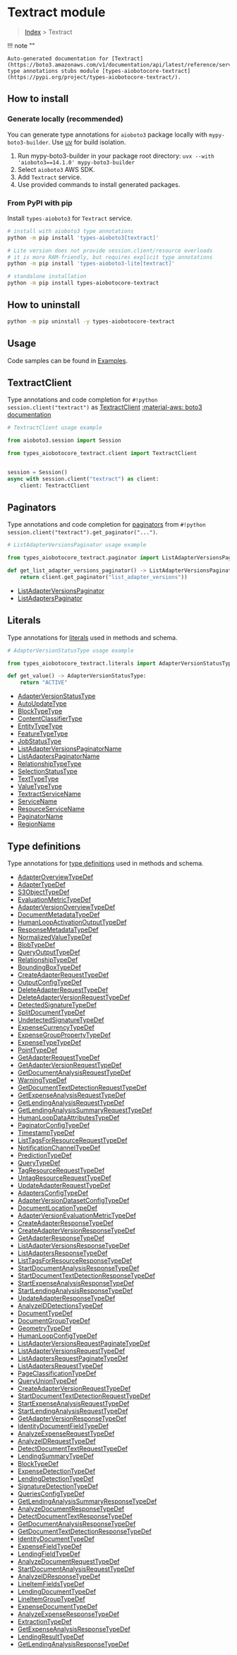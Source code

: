 # Textract module

> [Index](../README.md) > Textract


!!! note ""

    Auto-generated documentation for [Textract](https://boto3.amazonaws.com/v1/documentation/api/latest/reference/services/textract.html#textract)
    type annotations stubs module [types-aiobotocore-textract](https://pypi.org/project/types-aiobotocore-textract/).

## How to install

### Generate locally (recommended)

You can generate type annotations for `aioboto3` package locally with `mypy-boto3-builder`.
Use [uv](https://docs.astral.sh/uv/getting-started/installation/) for build isolation.

1. Run mypy-boto3-builder in your package root directory: `uvx --with 'aioboto3==14.1.0' mypy-boto3-builder`
1. Select `aioboto3` AWS SDK.
1. Add `Textract` service.
1. Use provided commands to install generated packages.



### From PyPI with pip

Install `types-aioboto3` for `Textract` service.

```bash
# install with aioboto3 type annotations
python -m pip install 'types-aioboto3[textract]'

# Lite version does not provide session.client/resource overloads
# it is more RAM-friendly, but requires explicit type annotations
python -m pip install 'types-aioboto3-lite[textract]'

# standalone installation
python -m pip install types-aiobotocore-textract
```



## How to uninstall

```bash
python -m pip uninstall -y types-aiobotocore-textract
```

## Usage

Code samples can be found in [Examples](./usage.md).

## TextractClient

Type annotations and code completion for  `#!python session.client("textract")` as [TextractClient](./client.md)
[:material-aws: boto3 documentation](https://boto3.amazonaws.com/v1/documentation/api/latest/reference/services/textract.html#Textract.Client)

```python
# TextractClient usage example

from aioboto3.session import Session

from types_aiobotocore_textract.client import TextractClient


session = Session()
async with session.client("textract") as client:
    client: TextractClient
```


## Paginators

Type annotations and code completion for
[paginators](./paginators.md)
from `#!python session.client("textract").get_paginator("...")`.

```python
# ListAdapterVersionsPaginator usage example

from types_aiobotocore_textract.paginator import ListAdapterVersionsPaginator

def get_list_adapter_versions_paginator() -> ListAdapterVersionsPaginator:
    return client.get_paginator("list_adapter_versions"))
```

- [ListAdapterVersionsPaginator](./paginators.md#listadapterversionspaginator)
- [ListAdaptersPaginator](./paginators.md#listadapterspaginator)








## Literals

Type annotations for [literals](./literals.md) used in methods and schema.

```python
# AdapterVersionStatusType usage example

from types_aiobotocore_textract.literals import AdapterVersionStatusType

def get_value() -> AdapterVersionStatusType:
    return "ACTIVE"
```

- [AdapterVersionStatusType](./literals.md#adapterversionstatustype)
- [AutoUpdateType](./literals.md#autoupdatetype)
- [BlockTypeType](./literals.md#blocktypetype)
- [ContentClassifierType](./literals.md#contentclassifiertype)
- [EntityTypeType](./literals.md#entitytypetype)
- [FeatureTypeType](./literals.md#featuretypetype)
- [JobStatusType](./literals.md#jobstatustype)
- [ListAdapterVersionsPaginatorName](./literals.md#listadapterversionspaginatorname)
- [ListAdaptersPaginatorName](./literals.md#listadapterspaginatorname)
- [RelationshipTypeType](./literals.md#relationshiptypetype)
- [SelectionStatusType](./literals.md#selectionstatustype)
- [TextTypeType](./literals.md#texttypetype)
- [ValueTypeType](./literals.md#valuetypetype)
- [TextractServiceName](./literals.md#textractservicename)
- [ServiceName](./literals.md#servicename)
- [ResourceServiceName](./literals.md#resourceservicename)
- [PaginatorName](./literals.md#paginatorname)
- [RegionName](./literals.md#regionname)




## Type definitions

Type annotations for [type definitions](./type_defs.md) used in methods and schema.

- [AdapterOverviewTypeDef](./type_defs.md#adapteroverviewtypedef)
- [AdapterTypeDef](./type_defs.md#adaptertypedef)
- [S3ObjectTypeDef](./type_defs.md#s3objecttypedef)
- [EvaluationMetricTypeDef](./type_defs.md#evaluationmetrictypedef)
- [AdapterVersionOverviewTypeDef](./type_defs.md#adapterversionoverviewtypedef)
- [DocumentMetadataTypeDef](./type_defs.md#documentmetadatatypedef)
- [HumanLoopActivationOutputTypeDef](./type_defs.md#humanloopactivationoutputtypedef)
- [ResponseMetadataTypeDef](./type_defs.md#responsemetadatatypedef)
- [NormalizedValueTypeDef](./type_defs.md#normalizedvaluetypedef)
- [BlobTypeDef](./type_defs.md#blobtypedef)
- [QueryOutputTypeDef](./type_defs.md#queryoutputtypedef)
- [RelationshipTypeDef](./type_defs.md#relationshiptypedef)
- [BoundingBoxTypeDef](./type_defs.md#boundingboxtypedef)
- [CreateAdapterRequestTypeDef](./type_defs.md#createadapterrequesttypedef)
- [OutputConfigTypeDef](./type_defs.md#outputconfigtypedef)
- [DeleteAdapterRequestTypeDef](./type_defs.md#deleteadapterrequesttypedef)
- [DeleteAdapterVersionRequestTypeDef](./type_defs.md#deleteadapterversionrequesttypedef)
- [DetectedSignatureTypeDef](./type_defs.md#detectedsignaturetypedef)
- [SplitDocumentTypeDef](./type_defs.md#splitdocumenttypedef)
- [UndetectedSignatureTypeDef](./type_defs.md#undetectedsignaturetypedef)
- [ExpenseCurrencyTypeDef](./type_defs.md#expensecurrencytypedef)
- [ExpenseGroupPropertyTypeDef](./type_defs.md#expensegrouppropertytypedef)
- [ExpenseTypeTypeDef](./type_defs.md#expensetypetypedef)
- [PointTypeDef](./type_defs.md#pointtypedef)
- [GetAdapterRequestTypeDef](./type_defs.md#getadapterrequesttypedef)
- [GetAdapterVersionRequestTypeDef](./type_defs.md#getadapterversionrequesttypedef)
- [GetDocumentAnalysisRequestTypeDef](./type_defs.md#getdocumentanalysisrequesttypedef)
- [WarningTypeDef](./type_defs.md#warningtypedef)
- [GetDocumentTextDetectionRequestTypeDef](./type_defs.md#getdocumenttextdetectionrequesttypedef)
- [GetExpenseAnalysisRequestTypeDef](./type_defs.md#getexpenseanalysisrequesttypedef)
- [GetLendingAnalysisRequestTypeDef](./type_defs.md#getlendinganalysisrequesttypedef)
- [GetLendingAnalysisSummaryRequestTypeDef](./type_defs.md#getlendinganalysissummaryrequesttypedef)
- [HumanLoopDataAttributesTypeDef](./type_defs.md#humanloopdataattributestypedef)
- [PaginatorConfigTypeDef](./type_defs.md#paginatorconfigtypedef)
- [TimestampTypeDef](./type_defs.md#timestamptypedef)
- [ListTagsForResourceRequestTypeDef](./type_defs.md#listtagsforresourcerequesttypedef)
- [NotificationChannelTypeDef](./type_defs.md#notificationchanneltypedef)
- [PredictionTypeDef](./type_defs.md#predictiontypedef)
- [QueryTypeDef](./type_defs.md#querytypedef)
- [TagResourceRequestTypeDef](./type_defs.md#tagresourcerequesttypedef)
- [UntagResourceRequestTypeDef](./type_defs.md#untagresourcerequesttypedef)
- [UpdateAdapterRequestTypeDef](./type_defs.md#updateadapterrequesttypedef)
- [AdaptersConfigTypeDef](./type_defs.md#adaptersconfigtypedef)
- [AdapterVersionDatasetConfigTypeDef](./type_defs.md#adapterversiondatasetconfigtypedef)
- [DocumentLocationTypeDef](./type_defs.md#documentlocationtypedef)
- [AdapterVersionEvaluationMetricTypeDef](./type_defs.md#adapterversionevaluationmetrictypedef)
- [CreateAdapterResponseTypeDef](./type_defs.md#createadapterresponsetypedef)
- [CreateAdapterVersionResponseTypeDef](./type_defs.md#createadapterversionresponsetypedef)
- [GetAdapterResponseTypeDef](./type_defs.md#getadapterresponsetypedef)
- [ListAdapterVersionsResponseTypeDef](./type_defs.md#listadapterversionsresponsetypedef)
- [ListAdaptersResponseTypeDef](./type_defs.md#listadaptersresponsetypedef)
- [ListTagsForResourceResponseTypeDef](./type_defs.md#listtagsforresourceresponsetypedef)
- [StartDocumentAnalysisResponseTypeDef](./type_defs.md#startdocumentanalysisresponsetypedef)
- [StartDocumentTextDetectionResponseTypeDef](./type_defs.md#startdocumenttextdetectionresponsetypedef)
- [StartExpenseAnalysisResponseTypeDef](./type_defs.md#startexpenseanalysisresponsetypedef)
- [StartLendingAnalysisResponseTypeDef](./type_defs.md#startlendinganalysisresponsetypedef)
- [UpdateAdapterResponseTypeDef](./type_defs.md#updateadapterresponsetypedef)
- [AnalyzeIDDetectionsTypeDef](./type_defs.md#analyzeiddetectionstypedef)
- [DocumentTypeDef](./type_defs.md#documenttypedef)
- [DocumentGroupTypeDef](./type_defs.md#documentgrouptypedef)
- [GeometryTypeDef](./type_defs.md#geometrytypedef)
- [HumanLoopConfigTypeDef](./type_defs.md#humanloopconfigtypedef)
- [ListAdapterVersionsRequestPaginateTypeDef](./type_defs.md#listadapterversionsrequestpaginatetypedef)
- [ListAdapterVersionsRequestTypeDef](./type_defs.md#listadapterversionsrequesttypedef)
- [ListAdaptersRequestPaginateTypeDef](./type_defs.md#listadaptersrequestpaginatetypedef)
- [ListAdaptersRequestTypeDef](./type_defs.md#listadaptersrequesttypedef)
- [PageClassificationTypeDef](./type_defs.md#pageclassificationtypedef)
- [QueryUnionTypeDef](./type_defs.md#queryuniontypedef)
- [CreateAdapterVersionRequestTypeDef](./type_defs.md#createadapterversionrequesttypedef)
- [StartDocumentTextDetectionRequestTypeDef](./type_defs.md#startdocumenttextdetectionrequesttypedef)
- [StartExpenseAnalysisRequestTypeDef](./type_defs.md#startexpenseanalysisrequesttypedef)
- [StartLendingAnalysisRequestTypeDef](./type_defs.md#startlendinganalysisrequesttypedef)
- [GetAdapterVersionResponseTypeDef](./type_defs.md#getadapterversionresponsetypedef)
- [IdentityDocumentFieldTypeDef](./type_defs.md#identitydocumentfieldtypedef)
- [AnalyzeExpenseRequestTypeDef](./type_defs.md#analyzeexpenserequesttypedef)
- [AnalyzeIDRequestTypeDef](./type_defs.md#analyzeidrequesttypedef)
- [DetectDocumentTextRequestTypeDef](./type_defs.md#detectdocumenttextrequesttypedef)
- [LendingSummaryTypeDef](./type_defs.md#lendingsummarytypedef)
- [BlockTypeDef](./type_defs.md#blocktypedef)
- [ExpenseDetectionTypeDef](./type_defs.md#expensedetectiontypedef)
- [LendingDetectionTypeDef](./type_defs.md#lendingdetectiontypedef)
- [SignatureDetectionTypeDef](./type_defs.md#signaturedetectiontypedef)
- [QueriesConfigTypeDef](./type_defs.md#queriesconfigtypedef)
- [GetLendingAnalysisSummaryResponseTypeDef](./type_defs.md#getlendinganalysissummaryresponsetypedef)
- [AnalyzeDocumentResponseTypeDef](./type_defs.md#analyzedocumentresponsetypedef)
- [DetectDocumentTextResponseTypeDef](./type_defs.md#detectdocumenttextresponsetypedef)
- [GetDocumentAnalysisResponseTypeDef](./type_defs.md#getdocumentanalysisresponsetypedef)
- [GetDocumentTextDetectionResponseTypeDef](./type_defs.md#getdocumenttextdetectionresponsetypedef)
- [IdentityDocumentTypeDef](./type_defs.md#identitydocumenttypedef)
- [ExpenseFieldTypeDef](./type_defs.md#expensefieldtypedef)
- [LendingFieldTypeDef](./type_defs.md#lendingfieldtypedef)
- [AnalyzeDocumentRequestTypeDef](./type_defs.md#analyzedocumentrequesttypedef)
- [StartDocumentAnalysisRequestTypeDef](./type_defs.md#startdocumentanalysisrequesttypedef)
- [AnalyzeIDResponseTypeDef](./type_defs.md#analyzeidresponsetypedef)
- [LineItemFieldsTypeDef](./type_defs.md#lineitemfieldstypedef)
- [LendingDocumentTypeDef](./type_defs.md#lendingdocumenttypedef)
- [LineItemGroupTypeDef](./type_defs.md#lineitemgrouptypedef)
- [ExpenseDocumentTypeDef](./type_defs.md#expensedocumenttypedef)
- [AnalyzeExpenseResponseTypeDef](./type_defs.md#analyzeexpenseresponsetypedef)
- [ExtractionTypeDef](./type_defs.md#extractiontypedef)
- [GetExpenseAnalysisResponseTypeDef](./type_defs.md#getexpenseanalysisresponsetypedef)
- [LendingResultTypeDef](./type_defs.md#lendingresulttypedef)
- [GetLendingAnalysisResponseTypeDef](./type_defs.md#getlendinganalysisresponsetypedef)

